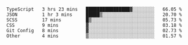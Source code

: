 <!--START_SECTION:waka-->

```text
TypeScript   3 hrs 23 mins   ████████████████▓░░░░░░░░   66.05 %
JSON         1 hr 3 mins     █████▒░░░░░░░░░░░░░░░░░░░   20.70 %
SCSS         17 mins         █▒░░░░░░░░░░░░░░░░░░░░░░░   05.73 %
CSS          9 mins          ▓░░░░░░░░░░░░░░░░░░░░░░░░   03.18 %
Git Config   8 mins          ▓░░░░░░░░░░░░░░░░░░░░░░░░   02.73 %
Other        4 mins          ▒░░░░░░░░░░░░░░░░░░░░░░░░   01.57 %
```

<!--END_SECTION:waka-->


<!--
**Leorio21/Leorio21** is a ✨ _special_ ✨ repository because its `README.md` (this file) appears on your GitHub profile.

Here are some ideas to get you started:

- 🔭 I’m currently working on ...
- 🌱 I’m currently learning ...
- 👯 I’m looking to collaborate on ...
- 🤔 I’m looking for help with ...
- 💬 Ask me about ...
- 📫 How to reach me: ...
- 😄 Pronouns: ...
- ⚡ Fun fact: ...
-->
